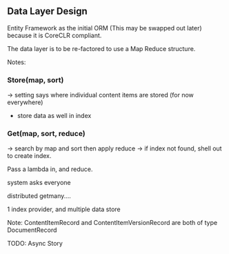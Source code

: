 ## Data Layer Design

Entity Framework as the initial ORM (This may be swapped out later) because it is CoreCLR compliant.

The data layer is to be re-factored to use a Map Reduce structure.

Notes:

### Store(map, sort)
-> setting says where individual content items are stored (for now everywhere)
- store data as well in index

### Get(map, sort, reduce)
-> search by map and sort then apply reduce
-> if index not found, shell out to create index.

Pass a lambda in, and reduce.
    
system asks everyone 

distributed getmany....

1 index provider, and multiple data store

Note:
ContentItemRecord and ContentItemVersionRecord are both of type DocumentRecord

TODO: Async Story